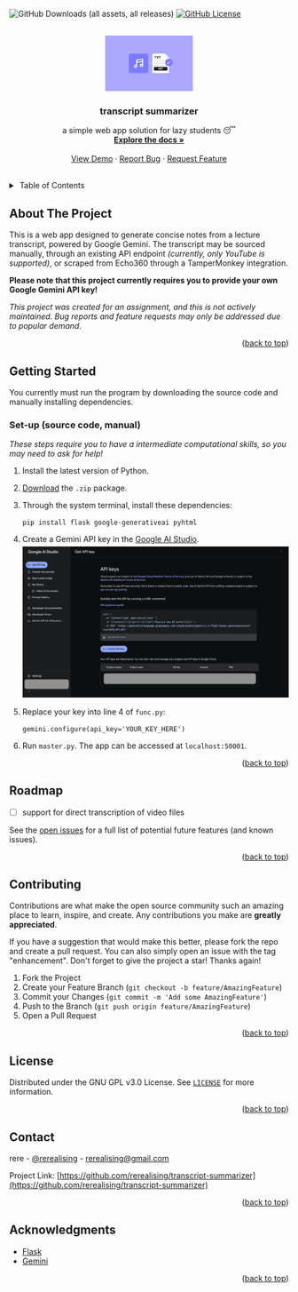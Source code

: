 <a id="readme-top"></a>

![GitHub Downloads (all assets, all releases)](https://img.shields.io/github/downloads/rerealising/transcript-summarizer/total?style=for-the-badge&link=https%3A%2F%2Fgithub.com%2Frerealising%2Ftranscript-summarizer%2Freleases)
[![GitHub License](https://img.shields.io/github/license/rerealising/transcript-summarizer?style=for-the-badge)](https://img.shields.io/github/license/rerealising/transcript-summarizer?style=for-the-badge&link=https%3A%2F%2Fgithub.com%2Frerealising%2Ftranscript-summarizer%2Fblob%2Fmain%2FLICENSE)

<!-- HEADER -->
<br />
<div align="center">
  <a href="https://github.com/rerealising/transcript-summarizer">
    <img src="static/assets/transcription.jpeg" alt="Image of Transcription" height="100">
  </a>

<h3 align="center">transcript summarizer</h3>

  <p align="center">
    a simple web app solution for lazy students 😴
    <br />
    <a href="https://github.com/rerealising/transcript-summarizer"><strong>Explore the docs »</strong></a>
    <br />
    <br />
    <a href="#usage">View Demo</a>
    ·
    <a href="https://github.com/rerealising/transcript-summarizer/issues/new?labels=bug&template=bug-report---.md">Report Bug</a>
    ·
    <a href="https://github.com/rerealising/transcript-summarizer/issues/new?labels=enhancement&template=feature-request---.md">Request Feature</a>
  </p>
</div>

<br />

<!-- TABLE OF CONTENTS -->
<details>
  <summary>&nbsp;Table of Contents</summary>
  <ol>
    <li>
      <a href="#about-the-project">About The Project</a>
    </li>
    <li>
      <a href="#getting-started">Getting Started</a>
      <ul>
        <li><a href="#set-up-source-code-manual">Manual Installation</a></li>
      </ul>
    </li>
    <li><a href="#roadmap">Roadmap</a></li>
    <li><a href="#contributing">Contributing</a></li>
    <li><a href="#license">License</a></li>
    <li><a href="#contact">Contact</a></li>
    <li><a href="#acknowledgments">Acknowledgments</a></li>
  </ol>
</details>


<!-- ABOUT THE PROJECT -->
## About The Project

This is a web app designed to generate concise notes from a lecture transcript, powered by Google Gemini. The transcript may be sourced manually, through an existing API endpoint <i>(currently, only YouTube is supported)</i>, or scraped from Echo360 through a TamperMonkey integration.

<b>Please note that this project currently requires you to provide your own Google Gemini API key!</b>

<i> This project was created for an assignment, and this is not actively maintained. Bug reports and feature requests may only be addressed due to popular demand.</i>

<p align="right">(<a href="#readme-top">back to top</a>)</p>

<!-- GETTING STARTED -->
## Getting Started

You currently must run the program by downloading the source code and manually installing dependencies.

### Set-up (source code, manual)

<i>These steps require you to have a intermediate computational skills, so you may need to ask for help!</i>

1. Install the latest version of Python.

2. [Download](https://github.com/rerealising/transcript-summarizer/releases) the `.zip` package.

3. Through the system terminal, install these dependencies: 
    ```
    pip install flask google-generativeai pyhtml
    ```

4. Create a Gemini API key in the [Google AI Studio](https://aistudio.google.com/app/apikey). <img style="margin-top:5px;" src="static/assets/gemkeyacq.png">

5. Replace your key into line 4 of `func.py`:
   ```
   gemini.configure(api_key='YOUR_KEY_HERE')
   ```

6. Run `master.py`. The app can be accessed at `localhost:50001`.

<p align="right">(<a href="#readme-top">back to top</a>)</p>

<!-- ROADMAP -->
## Roadmap

- [ ] support for direct transcription of video files

See the [open issues](https://github.com/rerealising/transcript-summarizer/issues) for a full list of potential future features (and known issues).

<p align="right">(<a href="#readme-top">back to top</a>)</p>

<!-- CONTRIBUTING -->
## Contributing

Contributions are what make the open source community such an amazing place to learn, inspire, and create. Any contributions you make are **greatly appreciated**.

If you have a suggestion that would make this better, please fork the repo and create a pull request. You can also simply open an issue with the tag "enhancement".
Don't forget to give the project a star! Thanks again!

1. Fork the Project
2. Create your Feature Branch (`git checkout -b feature/AmazingFeature`)
3. Commit your Changes (`git commit -m 'Add some AmazingFeature'`)
4. Push to the Branch (`git push origin feature/AmazingFeature`)
5. Open a Pull Request

<p align="right">(<a href="#readme-top">back to top</a>)</p>

<!-- LICENSE -->
## License

Distributed under the GNU GPL v3.0 License. See [`LICENSE`](/LICENSE) for more information.

<p align="right">(<a href="#readme-top">back to top</a>)</p>



<!-- CONTACT -->
## Contact

rere - [@rerealising](https://x.com/rerealising) - rerealising@gmail.com

Project Link: [https://github.com/rerealising/transcript-summarizer](https://github.com/rerealising/transcript-summarizer)

<p align="right">(<a href="#readme-top">back to top</a>)</p>



<!-- ACKNOWLEDGMENTS -->
## Acknowledgments

* [Flask](https://flask.palletsprojects.com/en/stable/)
* [Gemini](https://deepmind.google/technologies/gemini/)

<p align="right">(<a href="#readme-top">back to top</a>)</p>
